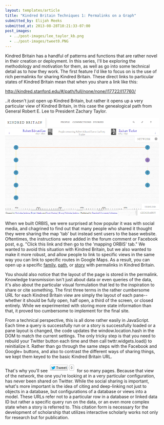 ```yaml
---
layout: templates/article
title: "Kindred Britain Techniques 1: Permalinks on a Graph"
submitted_by: Elijah Meeks
submitted_at: 2013-08-28T10:21:33-07:00
post_images:
  - ../post-images/lee_taylor_kb.png
  - ../post-images/tweet0.PNG
---
```


Kindred Britain has a handful of patterns and functions that are rather novel in their creation or deployment. In this series, I'll be exploring the methodology and motivation for them, as well as go into some technical detail as to how they work. The first feature I'd like to focus on is the use of rich permalinks for sharing Kindred Britain. These direct links to particular states of Kindred Britain mean that when you share a link like this:


<http://kindred.stanford.edu/#/path/full/none/none/I17722/I17760/>


..it doesn't just open up Kindred Britain, but rather it opens up a very particular view of Kindred Britain, in this case the genealogical path from General Robert E. Lee to President Zachary Taylor.


![Genealogical path from Robert E Lee to Zachary Taylor](../post-images/lee_taylor_kb.png)


When we built ORBIS, we were surprised at how popular it was with social media, and chagrined to find out that many people who shared it thought they were sharing the map 'tab' but instead sent users to the base website. Oftentimes, the instructions were added in the forum comment or Facebook post, e.g. "Click this link and then go to the 'mapping ORBIS' tab." We wanted to avoid this situation with Kindred Britain, but we also wanted to make it more robust, and allow people to link to specific views in the same way you can link to specific routes in Google Maps. As a result, you can open up a specific [family](http://kindred.stanford.edu/#/kin/full/none/none/I19233//), [path](http://kindred.stanford.edu/#/path/full/none/none/I1797/I27868/), or [story](http://kindred.stanford.edu/#/story/half/half/none///tragedy) with permalinks in Kindred Britain.


You should also notice that the layout of the page is stored in the permalink. Knowledge transmission isn't just about data or even queries of the data, it's also about the particular visual formulation that led to the inspiration to share or cite something. The first three terms in the rather cumbersome URL for each Kindred Britain view are simply the layout of each pane--whether it should be fully open, half open, a third of the screen, or closed entirely. While we experimented with storing more state information than that, it proved too cumbersome to implement for the final site.


From a technical perspective, this is all done rather easily in JavaScript. Each time a query is successfully run or a story is successfully loaded or a pane layout is changed, the code updates the window.location.hash in the DOM to match the current settings. The only tricky step is that you need to rebuild your Twitter button each time and then call twttr.widgets.load() to reinitialize it. Rather than go through the same steps with the Facebook and Google+ buttons, and also to contrast the different ways of sharing things, we kept them keyed to the basic Kindred Britain URL.


That's why you'll see ![](../post-images/tweet0.PNG) for so many pages. Because that view of the network, the one you're looking at in a very particular configuration, has never been shared on Twitter. While the social sharing is important, what's more important is the idea of citing and deep-linking not just to objects in a database, but configurations of a database or views into a model. These URLs refer not to a particular row in a database or linked data ID but rather a specific query run on the data, or an even more complex state when a story is referred to. This citation form is necessary for the development of scholarship that utilizes interactive scholarly works not only for research but for publication.


